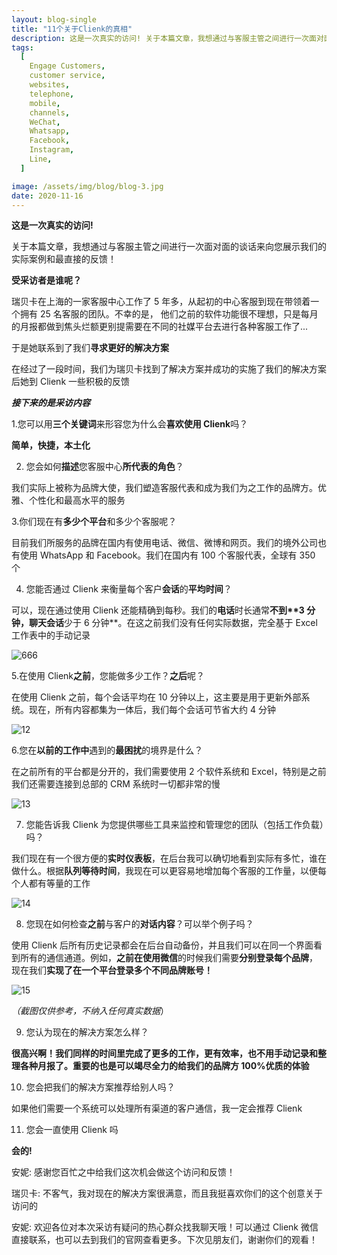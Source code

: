 ```yaml
---
layout: blog-single
title: "11个关于Clienk的真相"
description: 这是一次真实的访问! 关于本篇文章，我想通过与客服主管之间进行一次面对面的谈话来向您展示我们的实际案例和最直接的反馈！ 受采访者是谁呢？ 瑞贝卡在上海的一家客服中心工作了 5 年多，从起初的中心客服到现在带领着一个拥有25名客服的团队。不幸的是，...
tags:
  [
    Engage Customers,
    customer service,
    websites,
    telephone,
    mobile,
    channels,
    WeChat,
    Whatsapp,
    Facebook,
    Instagram,
    Line,
  ]

image: /assets/img/blog/blog-3.jpg
date: 2020-11-16
---
```


**这是一次真实的访问!**

关于本篇文章，我想通过与客服主管之间进行一次面对面的谈话来向您展示我们的实际案例和最直接的反馈！

**受采访者是谁呢？**

瑞贝卡在上海的一家客服中心工作了 5 年多，从起初的中心客服到现在带领着一个拥有 25 名客服的团队。不幸的是， 他们之前的软件功能很不理想，只是每月的月报都做到焦头烂额更别提需要在不同的社媒平台去进行各种客服工作了...

于是她联系到了我们**寻求更好的解决方案**

在经过了一段时间，我们为瑞贝卡找到了解决方案并成功的实施了我们的解决方案后她到 Clienk 一些积极的反馈

**_接下来的是采访内容_**

1.您可以用**三个关键词**来形容您为什么会**喜欢使用 Clienk**吗？

**简单，快捷，本土化**

2. 您会如何**描述**您客服中心**所代表的角色**？

我们实际上被称为品牌大使，我们塑造客服代表和成为我们为之工作的品牌方。优雅、个性化和最高水平的服务

3.你们现在有**多少个平台**和多少个客服呢？

目前我们所服务的品牌在国内有使用电话、微信、微博和网页。我们的境外公司也有使用 WhatsApp 和 Facebook。我们在国内有 100 个客服代表，全球有 350 个

4. 您能否通过 Clienk 来衡量每个客户**会话**的**平均时间**？

可以，现在通过使用 Clienk 还能精确到每秒。我们的**电话**时长通常**不到\*\***3 分钟**，**聊天**会话**少于 6 分钟\*\*。在这之前我们没有任何实际数据，完全基于 Excel 工作表中的手动记录

![666](/assets/img/blog/666.png)

5.在使用 Clienk**之前**，您能做多少工作？**之后**呢？

在使用 Clienk 之前，每个会话平均在 10 分钟以上，这主要是用于更新外部系统。现在，所有内容都集为一体后，我们每个会话可节省大约 4 分钟

![12](/assets/img/blog/12.png)

6.您在**以前的工作中**遇到的**最困扰**的境界是什么？

在之前所有的平台都是分开的，我们需要使用 2 个软件系统和 Excel，特别是之前我们还需要连接到总部的 CRM 系统时一切都非常的慢

![13](/assets/img/blog/13.png)

7. 您能告诉我 Clienk 为您提供哪些工具来监控和管理您的团队（包括工作负载）吗？

我们现在有一个很方便的**实时仪表板**，在后台我可以确切地看到实际有多忙，谁在做什么。根据**队列等待时间**，我现在可以更容易地增加每个客服的工作量，以便每个人都有等量的工作

![14](/assets/img/blog/14.jpg)

8. 您现在如何检查**之前**与客户的**对话内容**？可以举个例子吗？

使用 Clienk 后所有历史记录都会在后台自动备份，并且我们可以在同一个界面看到所有的通信通道。例如，**之前在使用微信**的时候我们需要**分别登录每个品牌**， 现在我们**实现了在一个平台登录多个不同品牌账号！**

![15](/assets/img/blog/15.png)

_（截图仅供参考，不纳入任何真实数据_）

9. 您认为现在的解决方案怎么样？

**很高兴啊！我们同样的时间里完成了更多的工作，更有效率，也不用手动记录和整理各种月报了。重要的也是可以竭尽全力的给我们的品牌方 100%优质的体验**

10. 您会把我们的解决方案推荐给别人吗？

如果他们需要一个系统可以处理所有渠道的客户通信，我一定会推荐 Clienk

11. 您会一直使用 Clienk 吗

**会的!**

安妮: 感谢您百忙之中给我们这次机会做这个访问和反馈！

瑞贝卡: 不客气，我对现在的解决方案很满意，而且我挺喜欢你们的这个创意关于访问的

安妮: 欢迎各位对本次采访有疑问的热心群众找我聊天哦！可以通过 Clienk 微信直接联系，也可以去到我们的官网查看更多。下次见朋友们，谢谢你们的观看！

